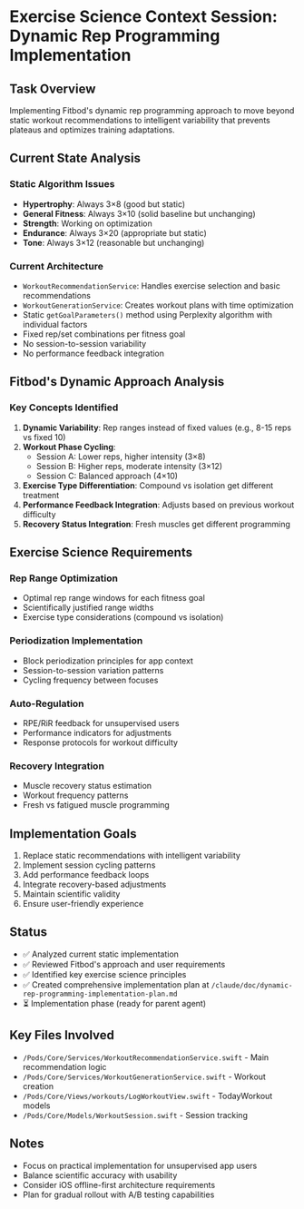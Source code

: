 # Exercise Science Context Session: Dynamic Rep Programming Implementation

## Task Overview
Implementing Fitbod's dynamic rep programming approach to move beyond static workout recommendations to intelligent variability that prevents plateaus and optimizes training adaptations.

## Current State Analysis

### Static Algorithm Issues
- **Hypertrophy**: Always 3×8 (good but static)
- **General Fitness**: Always 3×10 (solid baseline but unchanging)
- **Strength**: Working on optimization
- **Endurance**: Always 3×20 (appropriate but static)
- **Tone**: Always 3×12 (reasonable but unchanging)

### Current Architecture
- `WorkoutRecommendationService`: Handles exercise selection and basic recommendations
- `WorkoutGenerationService`: Creates workout plans with time optimization
- Static `getGoalParameters()` method using Perplexity algorithm with individual factors
- Fixed rep/set combinations per fitness goal
- No session-to-session variability
- No performance feedback integration

## Fitbod's Dynamic Approach Analysis

### Key Concepts Identified
1. **Dynamic Variability**: Rep ranges instead of fixed values (e.g., 8-15 reps vs fixed 10)
2. **Workout Phase Cycling**: 
   - Session A: Lower reps, higher intensity (3×8)
   - Session B: Higher reps, moderate intensity (3×12)  
   - Session C: Balanced approach (4×10)
3. **Exercise Type Differentiation**: Compound vs isolation get different treatment
4. **Performance Feedback Integration**: Adjusts based on previous workout difficulty
5. **Recovery Status Integration**: Fresh muscles get different programming

## Exercise Science Requirements

### Rep Range Optimization
- Optimal rep range windows for each fitness goal
- Scientifically justified range widths
- Exercise type considerations (compound vs isolation)

### Periodization Implementation
- Block periodization principles for app context
- Session-to-session variation patterns
- Cycling frequency between focuses

### Auto-Regulation
- RPE/RiR feedback for unsupervised users
- Performance indicators for adjustments
- Response protocols for workout difficulty

### Recovery Integration
- Muscle recovery status estimation
- Workout frequency patterns
- Fresh vs fatigued muscle programming

## Implementation Goals
1. Replace static recommendations with intelligent variability
2. Implement session cycling patterns
3. Add performance feedback loops
4. Integrate recovery-based adjustments
5. Maintain scientific validity
6. Ensure user-friendly experience

## Status
- ✅ Analyzed current static implementation
- ✅ Reviewed Fitbod's approach and user requirements
- ✅ Identified key exercise science principles
- ✅ Created comprehensive implementation plan at `/claude/doc/dynamic-rep-programming-implementation-plan.md`
- ⏳ Implementation phase (ready for parent agent)

## Key Files Involved
- `/Pods/Core/Services/WorkoutRecommendationService.swift` - Main recommendation logic
- `/Pods/Core/Services/WorkoutGenerationService.swift` - Workout creation
- `/Pods/Core/Views/workouts/LogWorkoutView.swift` - TodayWorkout models
- `/Pods/Core/Models/WorkoutSession.swift` - Session tracking

## Notes
- Focus on practical implementation for unsupervised app users
- Balance scientific accuracy with usability
- Consider iOS offline-first architecture requirements
- Plan for gradual rollout with A/B testing capabilities